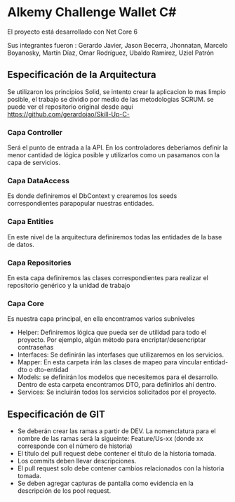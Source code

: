 # Alkemy Challenge Wallet C#
El proyecto está desarrollado con Net Core 6

Sus integrantes fueron :
Gerardo Javier, Jason Becerra, Jhonnatan, Marcelo Boyanosky, Martín Díaz, Omar Rodríguez, Ubaldo Ramírez, Uziel Patrón

## **Especificación de la Arquitectura**
Se utilizaron los principios Solid, se intento crear la aplicacion lo mas limpio posible, el trabajo se dividio por medio de las metodologias SCRUM.
se puede ver el repositorio original desde aqui https://github.com/gerardojao/Skill-Up-C- 

### **Capa Controller**
Será el punto de entrada a la API. En los controladores deberíamos definir la menor cantidad de lógica posible y utilizarlos como un pasamanos con la capa de servicios.

### **Capa DataAccess**
Es donde definiremos el DbContext y crearemos los seeds correspondientes parapopular nuestras entidades.

### **Capa Entities**
En este nivel de la arquitectura definiremos todas las entidades de la base de datos.

### **Capa Repositories**
En esta capa definiremos las clases correspondientes para realizar el repositorio genérico y la unidad de trabajo

### **Capa Core**
Es nuestra capa principal, en ella encontramos varios subniveles

*	Helper: Definiremos lógica que pueda ser de utilidad para todo el proyecto. Por ejemplo, algún método para encriptar/desencriptar contraseñas
*	Interfaces: Se definirán las interfases que utilizaremos en los servicios.
*	Mapper: En esta carpeta irán las clases de mapeo para vincular entidad-dto o dto-entidad
*	Models: se definirán los modelos que necesitemos para el desarrollo. Dentro de esta carpeta encontramos DTO, para definirlos ahí dentro.
*	Services: Se incluirán todos los servicios solicitados por el proyecto.

## **Especificación de GIT**

* Se deberán crear las ramas a partir de DEV. La nomenclatura para el nombre de las ramas será la sigueinte: Feature/Us-xx (donde xx corresponde con el número de historia)
* El título del pull request debe contener el título de la historia tomada.
* Los commits deben llevar descripciones.
* El pull request solo debe contener cambios relacionados con la historia tomada.
* Se deben agregar capturas de pantalla como evidencia en la descripción de los pool request.

